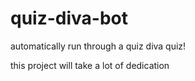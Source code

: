 # quiz-diva-bot
automatically run through a quiz diva quiz!

this project will take a lot of dedication
